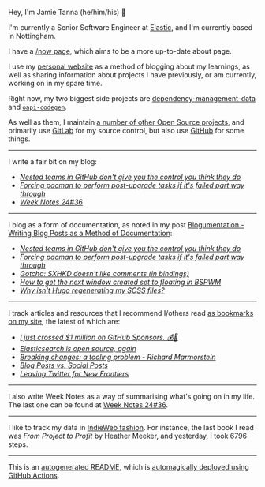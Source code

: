 Hey, I'm Jamie
Tanna (he/him/his) 👋

I'm currently a Senior Software Engineer at [Elastic](https://elastic.co/), and I'm currently based in Nottingham.

I have a [/now page](https://www.jvt.me/now/?utm_campaign=github-jamietanna), which aims to be a more up-to-date about page.

I use my [personal website](https://www.jvt.me/?utm_campaign=github-jamietanna) as a method of blogging about my learnings, as well as sharing information about projects I have previously, or am currently, working on in my spare time.

Right now, my two biggest side projects are [dependency-management-data](https://dmd.tanna.dev) and [`oapi-codegen`](https://github.com/deepmap/oapi-codegen/).

As well as them, I maintain [a number of other Open Source projects](https://www.jvt.me/open-source/?utm_campaign=github-jamietanna), and primarily use [GitLab](https://gitlab.com/jamietanna) for my source control, but also use [GitHub](https://github.com/jamietanna) for some things.

---

I write a fair bit on my blog:


- [_Nested teams in GitHub don't give you the control you think they do_](https://www.jvt.me/posts/2024/09/12/github-authz-teams/?utm_campaign=github-jamietanna)
- [_Forcing pacman to perform post-upgrade tasks if it's failed part way through_](https://www.jvt.me/posts/2024/09/09/pacman-force-post-upgrade-hooks/?utm_campaign=github-jamietanna)
- [_Week Notes 24#36_](https://www.jvt.me/week-notes/2024/36/?utm_campaign=github-jamietanna)

---

I blog as a form of documentation, as noted in my post [Blogumentation - Writing Blog Posts as a Method of Documentation](https://www.jvt.me/posts/2017/06/25/blogumentation/?utm_campaign=github-jamietanna):


- [_Nested teams in GitHub don't give you the control you think they do_](https://www.jvt.me/posts/2024/09/12/github-authz-teams/?utm_campaign=github-jamietanna)
- [_Forcing pacman to perform post-upgrade tasks if it's failed part way through_](https://www.jvt.me/posts/2024/09/09/pacman-force-post-upgrade-hooks/?utm_campaign=github-jamietanna)
- [_Gotcha: SXHKD doesn't like comments (in bindings)_](https://www.jvt.me/posts/2024/08/15/sxhkd-comments/?utm_campaign=github-jamietanna)
- [_How to get the next window created set to floating in BSPWM_](https://www.jvt.me/posts/2024/08/15/bspwm-next-float/?utm_campaign=github-jamietanna)
- [_Why isn't Hugo regenerating my SCSS files?_](https://www.jvt.me/posts/2024/08/05/hugo-no-scss/?utm_campaign=github-jamietanna)

---

I track articles and resources that I recommend I/others read [as bookmarks on my site](https://www.jvt.me/kind/bookmarks/?utm_campaign=github-jamietanna), the latest of which are:


- [_I just crossed $1 million on GitHub Sponsors. 💰🎉_](http://calebporzio.com/i-just-cracked-1-million-on-github-sponsors-heres-my-playbook?utm_campaign=github-jamietanna)
- [_Elasticsearch is open source, again_](https://www.elastic.co/blog/elasticsearch-is-open-source-again?utm_campaign=github-jamietanna)
- [_Breaking changes: a tooling problem - Richard Marmorstein_](https://twitchard.github.io/posts/2024-08-23-breaking-changes.html?utm_campaign=github-jamietanna)
- [_Blog Posts vs. Social Posts_](https://blog.jim-nielsen.com/2024/blog-vs-social-posts/?utm_campaign=github-jamietanna)
- [_Leaving Twitter for New Frontiers_](https://lu.is/2024/01/after-twitter/?utm_campaign=github-jamietanna)

---

I also write Week Notes as a way of summarising what's going on in my life. The last one can be found at [Week Notes 24#36](https://www.jvt.me/week-notes/2024/36/?utm_campaign=github-jamietanna).

---

I like to track my data in [IndieWeb fashion](https://indieweb.org/why). For instance, the last book I read was _From Project to Profit_ by Heather Meeker, and yesterday, I took 6796 steps.

---
This is an [autogenerated README](https://www.jvt.me/posts/2022/01/12/autogenerated-profile-readme/?utm_campaign=github-jamietanna), which is [automagically deployed using GitHub Actions](https://github.com/jamietanna/jamietanna/blob/main/.github/workflows/rebuild.yml).
